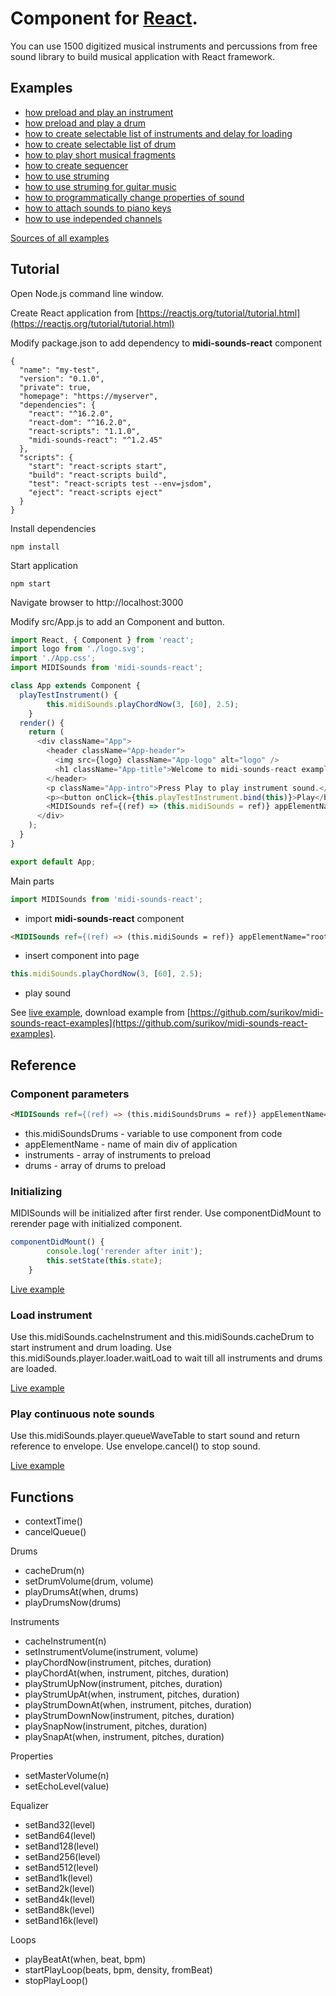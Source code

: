 # Component for [React](https://reactjs.org/).

You can use 1500 digitized musical instruments and percussions from free sound library to build musical application with React framework.

## Examples

- [how preload and play an instrument](https://surikov.github.io/midi-sounds-react-examples/examples/midi-sounds-example1/build)
- [how preload and play a drum](https://surikov.github.io/midi-sounds-react-examples/examples/midi-sounds-example2/build)
- [how to create selectable list of instruments and delay for loading](https://surikov.github.io/midi-sounds-react-examples/examples/midi-sounds-example3/build)
- [how to create selectable list of drum](https://surikov.github.io/midi-sounds-react-examples/examples/midi-sounds-example4/build)
- [how to play short musical fragments](https://surikov.github.io/midi-sounds-react-examples/examples/midi-sounds-example5/build)
- [how to create sequencer](https://surikov.github.io/midi-sounds-react-examples/examples/midi-sounds-example6/build)
- [how to use struming](https://surikov.github.io/midi-sounds-react-examples/examples/midi-sounds-example7/build)
- [how to use struming for guitar music](https://surikov.github.io/midi-sounds-react-examples/examples/midi-sounds-example8/build)
- [how to programmatically change properties of sound](https://surikov.github.io/midi-sounds-react-examples/examples/midi-sounds-example9/build)
- [how to attach sounds to piano keys](https://surikov.github.io/midi-sounds-react-examples/examples/midi-sounds-example10/build)
- [how to use independed channels](https://surikov.github.io/midi-sounds-react-examples/examples/midi-sounds-example11/build)
  
[Sources of all examples](https://github.com/surikov/midi-sounds-react-examples/tree/master/examples)

## Tutorial

Open Node.js command line window.

Create React application from [https://reactjs.org/tutorial/tutorial.html](https://reactjs.org/tutorial/tutorial.html)

Modify package.json to add dependency to **midi-sounds-react** component

```
{
  "name": "my-test",
  "version": "0.1.0",
  "private": true,
  "homepage": "https://myserver",
  "dependencies": {
    "react": "^16.2.0",
    "react-dom": "^16.2.0",
    "react-scripts": "1.1.0",
    "midi-sounds-react": "^1.2.45"
  },
  "scripts": {
    "start": "react-scripts start",
    "build": "react-scripts build",
    "test": "react-scripts test --env=jsdom",
    "eject": "react-scripts eject"
  }
}
```

Install dependencies

```
npm install
```

Start application

```
npm start
```

Navigate browser to http://localhost:3000

Modify src/App.js to add an Component and button.

```js
import React, { Component } from 'react';
import logo from './logo.svg';
import './App.css';
import MIDISounds from 'midi-sounds-react';

class App extends Component {
  playTestInstrument() {
		this.midiSounds.playChordNow(3, [60], 2.5);
	}
  render() {
    return (
      <div className="App">
        <header className="App-header">
          <img src={logo} className="App-logo" alt="logo" />
          <h1 className="App-title">Welcome to midi-sounds-react example 1</h1>
        </header>
        <p className="App-intro">Press Play to play instrument sound.</p>					
		<p><button onClick={this.playTestInstrument.bind(this)}>Play</button></p>
		<MIDISounds ref={(ref) => (this.midiSounds = ref)} appElementName="root" instruments={[3]} />	
      </div>
    );
  }
}

export default App;
```
Main parts

```js
import MIDISounds from 'midi-sounds-react';
```

- import **midi-sounds-react** component

```html
<MIDISounds ref={(ref) => (this.midiSounds = ref)} appElementName="root" instruments={[3]} />
```

- insert component into page

```js
this.midiSounds.playChordNow(3, [60], 2.5);
```

- play sound

See [live example](https://surikov.github.io/midi-sounds-react-examples/examples/midi-sounds-example1/build), download example from [https://github.com/surikov/midi-sounds-react-examples](https://github.com/surikov/midi-sounds-react-examples).

## Reference

### Component parameters

```html
<MIDISounds ref={(ref) => (this.midiSoundsDrums = ref)} appElementName="root" instruments={[111]} drums={[2,33]} />
```

- this.midiSoundsDrums - variable to use component from code
- appElementName - name of main div of application
- instruments - array of instruments to preload
- drums - array of drums to preload

### Initializing

MIDISounds will be initialized after first render. Use componentDidMount to rerender page with initialized component.

```js
componentDidMount() {
		console.log('rerender after init');
		this.setState(this.state);
	}
```

[Live example](https://surikov.github.io/midi-sounds-react-examples/examples/midi-sounds-example4/build)

### Load instrument

Use this.midiSounds.cacheInstrument and this.midiSounds.cacheDrum to start instrument and drum loading.
Use this.midiSounds.player.loader.waitLoad to wait till all instruments and drums are loaded.

[Live example](https://surikov.github.io/midi-sounds-react-examples/examples/midi-sounds-example3/build)

### Play continuous note sounds

Use this.midiSounds.player.queueWaveTable to start sound and return reference to envelope.
Use envelope.cancel() to stop sound.

[Live example](https://surikov.github.io/midi-sounds-react-examples/examples/midi-sounds-example10/build)

## Functions

- contextTime()
- cancelQueue()

Drums

- cacheDrum(n)
- setDrumVolume(drum, volume)
- playDrumsAt(when, drums)
- playDrumsNow(drums)

Instruments

- cacheInstrument(n)
- setInstrumentVolume(instrument, volume)
- playChordNow(instrument, pitches, duration)
- playChordAt(when, instrument, pitches, duration)
- playStrumUpNow(instrument, pitches, duration)
- playStrumUpAt(when, instrument, pitches, duration)
- playStrumDownAt(when, instrument, pitches, duration)
- playStrumDownNow(instrument, pitches, duration)
- playSnapNow(instrument, pitches, duration)
- playSnapAt(when, instrument, pitches, duration)

Properties

- setMasterVolume(n)
- setEchoLevel(value)

Equalizer

- setBand32(level)
- setBand64(level)
- setBand128(level)
- setBand256(level)
- setBand512(level)
- setBand1k(level)
- setBand2k(level)
- setBand4k(level)
- setBand8k(level)
- setBand16k(level)

Loops

- playBeatAt(when, beat, bpm)
- startPlayLoop(beats, bpm, density, fromBeat)
- stopPlayLoop()
